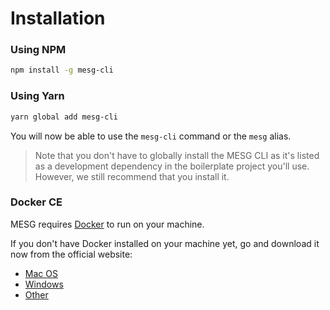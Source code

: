 # Installation

### Using NPM

```bash
npm install -g mesg-cli
```

### Using Yarn

```bash
yarn global add mesg-cli
```

You will now be able to use the `mesg-cli` command or the `mesg` alias.

> Note that you don't have to globally install the MESG CLI as it's listed as a development dependency in the boilerplate project you'll use. However, we still recommend that you install it.

### Docker CE

MESG requires [Docker](https://www.docker.com/) to run on your machine.

If you don't have Docker installed on your machine yet, go and download it now from the official website:

* [Mac OS](https://www.docker.com/docker-mac)
* [Windows](https://www.docker.com/docker-windows)
* [Other](https://docs.docker.com/engine/installation/)



